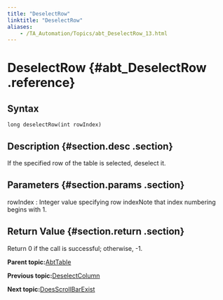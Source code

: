 ```yaml
--- 
title: "DeselectRow"
linktitle: "DeselectRow"
aliases: 
    - /TA_Automation/Topics/abt_DeselectRow_13.html
---
```

# DeselectRow {#abt_DeselectRow .reference}

## Syntax

`long deselectRow(int rowIndex)`

## Description {#section.desc .section}

If the specified row of the table is selected, deselect it.

## Parameters {#section.params .section}

rowIndex
:   Integer value specifying row indexNote that index numbering begins with 1.

## Return Value {#section.return .section}

Return 0 if the call is successful; otherwise, -1.

**Parent topic:**[AbtTable](../../TA_Automation/Topics/abt_AbtTable.html)

**Previous topic:**[DeselectColumn](../../TA_Automation/Topics/abt_DeselectColumn_13.html)

**Next topic:**[DoesScrollBarExist](../../TA_Automation/Topics/abt_DoesScrollBarExist_13.html)

